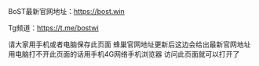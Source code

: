 BoST最新官网地址：https://bost.win

Tg频道：https://t.me/bostwi

请大家用手机或者电脑保存此页面
蜂巢官网地址更新后这边会给出最新官网地址
用电脑打不开此页面的话用手机4G网络手机浏览器
访问此页面就可以打开了
